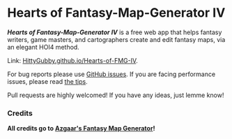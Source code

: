 # Hearts of Fantasy-Map-Generator IV

**_Hearts of Fantasy-Map-Generator IV_** is a free web app that helps fantasy writers, game masters, and cartographers create and edit fantasy maps, via an elegant HOI4 method.

Link: [HittyGubby.github.io/Hearts-of-FMG-IV](https://HittyGubby.github.io/Hearts-of-FMG-IV).

For bug reports please use [GitHub issues](https://github.com/HittyGubby/Hearts-of-FMG-IV/issues). If you are facing performance issues, please read [the tips](https://github.com/HittyGubby/Hearts-of-FMG-IV/wiki/Tips#performance-tips).

Pull requests are highly welcomed! If you have any ideas, just lemme know!

### Credits

**All credits go to [Azgaar's Fantasy Map Generator](https://github.com/Azgaar/Fantasy-Map-Generator)!**